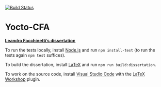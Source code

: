 [![Build Status](https://travis-ci.com/leafac/yocto-cfa.svg?branch=master)](https://travis-ci.com/leafac/yocto-cfa)

Yocto-CFA
=========

[**Leandro Facchinetti’s dissertation**](dissertation/yocto-cfa.pdf)

To run the tests locally, install [Node.js](https://nodejs.org/) and run `npm install-test` (to run the tests again `npm test` suffices).

To build the dissertation, install [LaTeX](https://www.latex-project.org) and run `npm run build:dissertation`.

To work on the source code, install [Visual Studio Code](https://code.visualstudio.com) with the [LaTeX Workshop](https://marketplace.visualstudio.com/items?itemName=James-Yu.latex-workshop) plugin.
